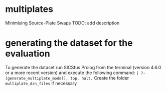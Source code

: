 # multiplates
Minimising Source-Plate Swaps
TODO: add description


# generating the dataset for the evaluation
To generate the dataset run SICStus Prolog from the terminal (version 4.6.0 or a more recent version) and execute the following command: `| ?- [generate_multiplate_model], top, halt.` Create the folder `multiplate_dzn_files` if necessary

